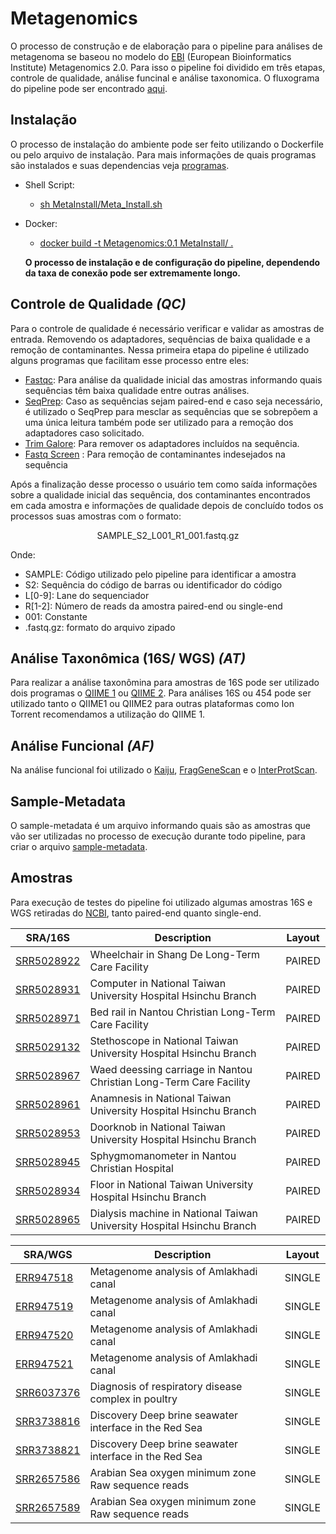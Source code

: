 # Metagenomics

O processo de construção e de elaboração para o pipeline para análises de metagenoma se baseou no modelo do [EBI](https://www.ebi.ac.uk/metagenomics/pipelines/2.0) (European Bioinformatics Institute) Metagenomics 2.0.	Para isso o pipeline foi dividido em três etapas, controle de qualidade, análise funcinal e análise taxonomica.
O fluxograma do pipeline pode ser encontrado [aqui](https://www.draw.io/?lightbox=1&highlight=0000ff&edit=https%3A%2F%2Fwww.draw.io%2FMetagenomics&layers=1&nav=1&title=Metagenomics#R7V1Zk6O4sv41FTHnoRxmh8fumuk5E9Ez03d6Ttx7ngiMZZtuFjfgWubXXwkQBimNsRHIdrnO0jZmEcr8clNm6kF7il5%2FTb3t5vdkicIHdb58fdB%2BflBVRZmb%2BB9y5K08ojq6Wh5Zp8GyOmt%2F4GvwD6oOzquju2CJstaJeZKEebBtH%2FSTOEZ%2B3jrmpWny0j5tlYTtp269NeIOfPW9kD%2F6v8Ey35RHbdXaH%2F83CtYb%2BmTFdMpfFp7%2FfZ0mu7h63oOqrYq%2F8ufIo%2FeqXjTbeMvkpXFI%2B%2BVBe0qTJC8%2FRa9PKCSTS6etvO7TgV%2FrcacozvtcoNKBZ%2FkbfXm0xHNRfU3SfJOsk9gLf9kf%2FVi8ICK3mONv33bRtiKhQr5v8igkn%2FFH9Brk%2F0dOmxnVt%2F9Wv3xDef5WXeXt8gQf2j%2Frc5Jsq%2FOyPE2%2B10QgR%2FhXrN46S3apX72DXh4ir9I4p5qDX1ESoTx9wyekKPTy4LlNdq%2FinnV9Xn3plyTAT1XnFatrdkXHitE1Sld6i9xL1yivrtrTAX9oDGN%2FqKAOTKnqjZ69cFeNNkM%2FstnKy%2FIfHAn3BCIz9rIJcvR16xWT84Ih2ybSKgjDpyRM0uJabekhe%2BXXU9%2F4xfRttFjhX7zUr0hnzLso8ozSHL12EuCVmbhqIhWz%2Bv6yh59Cz9k0oGfOD9OsNdsdU6sagzHQ5PkYP75kel116IH%2FFgfmyim8X1z4BaUBfiOUVk%2Fqxf7VC5XcVx6yRkHEhzT13honbAmnZ4cBoyhtOqvWnKFUecdzUWJwKMEfg6WXIzfyttsgXruY3dFs%2B8aRHHNq3qZkirLgH29RnECmvno5fLbx8cH4mQABUy%2BrRB%2F5GgbrGH8O0YrcirB%2FgJXKh%2BpwTij7McNAxOP4uyDzow4A0ED2UocAaKsLzTQFIc5oE0IBAGcAgGMl3DmAszgqJXjgYbCYfcO8Y4Zk8pbBM%2F64Jh8zL9qG6BE%2FxsOU9GZ59uz6SZpizY%2BWsxyTrbpmkdJL6BE8ksaN%2Bt17VrCA2FuGybr%2FHQUKc2x5qD4ozJfmwjTMljBXDDGsxchyDWCtmt2arOUIYC3F0EcS5kZLlI9vwti8DNedixDijtGWHYouVohjTT%2BqUXqApo9YP5vWIb07PbUN0cTuiyGbNzVZkfaaX7D%2BPG7AChByBmOwaj0NViH6U%2BFmX4iMaxurxglc34vHFerKN5hc0WRxOR1Nk823YZC72A5JvTRAmVs4V3dbUTUZq12xAGbXxmJ2sQq9jkiobEii6bg5KqMZFNMeqhn6YUQDMCJc7ff2jK3hrnGP8JDSoAQlTIfhJUM%2FQ3SpWXN6wuiONg4qmqCYd9ChnEovzT%2BQcCs%2BECcxosc%2BBWTg1fVLeoYfelkW%2BOXB6pRTwiGrJM4bAm4%2Btz59%2BjSEfgTlspSPximfTZDlyTr1oqzp0jb9yiLeF3sDXFN6COuVuL5tQ%2Bm9udhRbT4e37F57qX6sAJ0nGWrbR1nTBmBVIYruTM8HmnC1AGEqURL0OHA6OOpzd0CcXfzz3SUFjRUwPxzxrL%2BhocCesXmlRnR5lNYeKoJWHiKNAvP5Hg%2F2pGF1hC53zATu1svSNHSxSr7wqDgJxExJopn1Muo5Mua2BnVZyl4qcFQ4UWHVIk1EmBssbGBgwu4IiKjvfCiA6Exy5ZmePPBsW3gf3eTLYrdFK0QfhcfuUm%2BA%2BEyaGH2OPPuY%2FmC1mUVhYn1QrJfsUcyi%2ByRXH95vAwYPnTyZDiRMC%2F7YZJhkX8KN8%2Bvgpttk2Fm%2Bn0SZp7AY5%2BUmalWawlmaaEqOhqWmZfIjZPn5HYkst5HIutjOar2WLky4%2FKqBRgRii2NWfX5KJqtHUe12DiqZrNzDHo71xTWg%2BhqS1s41Q2x3mot463DYdkWSQsUXTv9dEOaN2zx1v0qwK9LtAdJIHMjXz0QnQ0wDV%2BHpg7F6IWYXQIivWTAOfHCyZDdF%2Fz5dbYIkkhA8JgQ%2FIHkXlOamz92SXkCoX6R7Lw%2FVF67fYu9LHcLVx%2BbluQFG88t73hqiJkbYIq2%2BM75LE%2BRpNfMcrTVC1OjcwDQ%2Bx4dV4sRB2a9hcnaneO%2FgbdpMdlQ9gI4FltubsU5Ky8IdynKhj6F8oiYdZRzeURp8Yg4BAwZ184PdwSiWBkUGMXzn8RJ9DZ4lNMuBY0QAqHRWZrPCHiNdR1FK5yniEhotK3BNkWvCg0uH%2BL8RaCG0Wlxdn0%2FuwAIlIxgr5%2BXw65TV75iCNNkimzYC1TH7LqgnTDJX44h27rcMhi%2BElhlYg7ntmEWrHV1JizAqjJNWD6oB2l7SPHevIE4ZICV4XCLVusRxS%2FOhBVgnpCYHh6jEPPp2g0TXW%2FrBQ2KBELrjIqIhUbFHB7Q7mWYWBPXjopfkDmg1w2N0etaP71%2Bcr2G044Ym2xR8LGBnXwBfRNRFSGKbZ%2FBa2cVJjdsV1VgyU%2Bb70%2Fiw0u0gdkSoKMmsDLMBMYsNlPM%2FZ%2FFGsQzrfFnjGUe2%2FwiU7GuhHU3AvSd6DCLTAOt0r8pWt118J4xbauNA1AFm4AKFlHrKDg%2FQuiCmw2UoEtdcDtHgZy1bnlNvitEJX0uvFVA7xQJvny%2FlHjzbBdFXopn47EQhBwt31lGrqLbB0zHKSqy8LsMBtPJVUHMYvbcaQNv%2F%2FvEuewOVBikSctlVw1zVNpMWw%2FfzpEWnvQJG5ua3o73PzosaEr6izAoHb4OqCg69YdZRm07R04SNCOhHh0bEFFjFdTUzNKY2C9FJvsjVrP85G6SaIGt2ZNNTttHsMm5sA1dVHOkOqebTqXddyptEdLemGgB6pRERilVS5BUqvvoSChbqjlpz%2BN%2F4xnBR371MCPyVtL1yRCG8S19QhmiGuMGOCl7Ky3mnqmKrB4kigoVn9MzJUecDGYR9NGq2kgJ6zojoHPQGeQ%2BpcvGTdLVYuhq692hRO4CSxEcbFZ5o%2Bwr%2BvElRdsrMxzYBaKJDQdzeCnaeZkrl2c5QAXPmjkxAAf4KfUbNDDxqWw9Ov%2FqpwjFV29ssCGVR7rqNY2xYd58B4AW85vCIySHnHmGqrVMFO%2FMKxpvkP%2BFYi%2B6QUu8Nscm8eZN3pt%2FSiIvXibZ1U%2BtwjaRflS0KSVP3bu8FSrJcq9rak%2Bv95ymiwswmeqUraTrdJvGZH5If%2ByC505OPaN8dpImh9B0Tgp82v6jMZ28moQW0xozB%2BQnH84taihKc98QhLYHVesjZ7XlhlJFe1erNeYb6stMjw1OSjLbFDdYV%2BCAvuTvxHYNNHqmN52jeS3eZVsiP8genrSHjwYSLMomcd4A7ClThr80VWh2wbgF68N6w9kALjUqaSQEdm1eI9P8mS0J61Zpu0mK3CV%2BcJoF%2BZvr4Rl5y1BZ5F4n2zTOB27BJATtKU2zf8gPj%2BUi%2BQd8grV95TOD2jcpj%2F1EgEdeY%2B7h%2F33bxeT7B6v4fy3Bh5Z4DPMD2UN5Wpz3AaN27ldm3r%2BO5x633kukqp3GDFT0doacBbVNn48EdkMdHqs5rZ8kG%2FW%2BtrIPhWZwtYSGJk1oGJBlJLxP7nsgobT0p3o83XI%2F8r4jF0VblCbpKcL%2Bp5dCaKDlv%2FpfsouPXjRE0l6A%2B63r7QxOx%2BlpY4kIkRs0rDodaK%2B9jy%2BUb2XI2ytBATJ4KFKanXO9cLvx3BS%2F3Mrz8yCJ28iFmuwe6dt7qu1mQ7bbT38Wk5LtwtxblnZZlqG93UWMNGKLHbPkkh3G6In2GvQyvdPDL9WMs5l9ISa14jRrFHHSlYjZNgFOWcweJAbqKWypbvGLCr1n3u6e%2BUqqHpfc3FS3hHOCpQwjnJW2cK7OkCCZa5KMXjfH7b0yt5yZMzcdy7R0XbHN9h3FhZnqVwSEfUNsFQbaMsBUIs0TF8nrNkxyxi%2B%2FbimnqBZLAqDH7WhyTp3zO8jx8NuDokJfr5jwacLufJulfzHMRIHfOYMqe35u4FeZrl8FtJHCH7sIu0bUMkmRt%2BTDv236qwxzbLwtOS96XZP9jWerMHnxN1jkzjCotyFJLQJRyYaJDfIfCIplDaMYKJrMvgWaDvQ0pdVP4rMWxt0fRt7ue6oClEapqry6DnPcuo6D9sfF0UB8GUj%2FXTr4%2BrTf%2Fvjt6bc%2FO1T4SUkIwtaOGFn%2BuN%2BhfJpkpnFLBgR4H2ezJNCw0pEnFQQ0le4pf%2FGTLiCTEpx%2FiQLhvK0yqYGxTHxsq5DXPSYiFiXJPi%2FCY7N1guXAyoj5lBVaqjaRjJi8UFG8OIDtbC61UZmPl9uoAknxPQOVJSKy2arMFxa7sVgNJYy1LCdFT5eZSaU6dg%2B00WQg4an4Gk%2B9%2Bexnb5m4H1OCAFH%2BEaZCT%2BdoknRArgACLEKF%2BnOIKSCbpE5%2BPnPmreWeetGdVc4yDScNagii9o2BiFfdGm%2FLKzNSPumtUXSreKhLcjprHEbDgwlE6cbAQ9Uc4igeRud5aKs3WiQgg%2Bf5zd7U2VMS514UxF6cA3mSN8L4OtOgDq5fGI3xteHrcv0YX2kzvmMf1QT0mr02cOptQibHy6X1Uhm3gHEUF6WReqfrDDMc4oZ%2B1NFVSINfRhUx17PFsrqriI9dMLycnE5Xc2WCYyd5fasECFWNFao2YE1A8QMhTaj0cY1riaayDpbryxODOlAPf2OczHXYAZezx%2BJkPt3%2FxiSF7siUFMDWgDfGvwbX6GFK%2FjV5%2BeCHyIvdMvJHA3%2FiPIuFlx2K88kJ7rGVWnrfIkkhwT2aiyOvHSOvI6X4Dya0y6M8d9uaqP9JV0Fde5d7act2EGVU4f1P%2BkusG%2BoOWDcLeKu%2FzxTL1K25YduqZtCgzzSiiHd6bkzValzHb35%2BR9O0QJnzrVmKLDdPachYsjpddkfoJs%2B7snReWuvysiysaZbRePummyz81nZS6CJvCU1Atcl5dmc3XURu23I%2BXajckkEXndMSZMuOasMOQW4Y6a4RJHE%2FN2yijhkKs9GRAtVyjlaUAGwOw%2BPj9F41HXqg56ZCZ7HlNFUHDlvK0zODCehbYx%2B5k6DNtJS62JR5kLCFA5rQPxYftZ31QlqewUi97YGpyleO0b9%2F%2BQqzrFHHV0RzEjtkmv4lipMMZXh1Rr8d%2BbqaG19TdTm4m4fuyDOxOqrLj2RdLlDuNboD5RtM1%2FXGBUoR%2B9Rhj1KRDnYTElKRjq8gxejLJHjHhejtTaotG9i1fK7xApmVdmf1tRCwQ9Cp1Um8O3ZdkgfyIeT1oqnHc0a%2BN92ri%2Bwk7A2VPNcHPCZA6NBEkEk6QMz5FL%2By9QieVNdPQswmePY4J%2FAliEKvAAjhYgpTMsX%2BJgiXn723ZEeGieHjf6ffPm4STGaSPrg3OzG6KqioJuAH0mS%2F%2FZVfyR2pP0PilOgLnX2FOfS799o68bOX5XSU5M22WVDGOMmFmAXXQfwxyfMkovKgestP3KDIjpeFt7ssJAE5eU2kQX33iMiFSqiMmKbItnzUadVA04HVAd5R5roI5uHL6rG3nyhgEVMVZm7PRyVlm2SvDp0SUv5cnPOzvj%2FyV%2FWq5FCCryWBCPx1EyyXKC5UR%2B7lByPcH%2FGMPRGFYeCBP%2BHvyv57Ef7eYoH%2BlMT4XbygIB7CrPWCshwk6x5kxwlLTXtgEQaio2qKICO%2FupUsMpQ%2BV5u23sk5lJwGL9JHJCefHvTlZ%2Fdlk4RYw6YI3ck5lJxWTykrhJwKHybkmoOVxtJdTV%2BqmmbizKYGyAMTqOWjjNYR1%2FoL%2BbkXr0PUeBxTqWtZ0ON68KsX5iiNsQX4kVjRQ%2FeE0WhqTYOTOR6eFeb4XTrV0qmG%2FyDbAWIuMdKJDz57eKjeGh2QSe%2BFlP29%2BzNIDNkTo5GYri9M19f9gQsKTxJTqVu4t5oEGtISGQxleH7JiRugXXuLZpCE9bKuhD6PKi8fmbC3X7%2FrPrRN3poYL1y02yMK04281yNRaiDkds7jFiQKhJ7Jbm3HguL9wv%2FdgyB%2FwCCCJHILKe2WocK30oORN6IAA%2By1slTkjSJM1i7%2BYarJWK3gYZSUIUwyI5Sarf%2BRP5rIn3Ish9BThLMrK%2BikUQyJYffydg7JWDl7cClGeycLqNhHsaEopph9a8bpqf7QXHuyWotPkJadSD0CHQZq%2B1OCehRQinJ07tVLnnsafJJhmvBLP4NME2DZaAob5WAwrKNDlCxdfY6yfl%2FKwKQLU9TTBcolFFqi0gqVaQIcLnUCcXRTaQh1Sf%2Bl%2BFsaHy2%2FHCif%2F9Ak37mMoS1ausIP3m%2Fo4%2B7iYJV6vruMmq9%2BGfIVGObWl%2B0mHpm5A0M63tJw3EGeNW%2FvS0kZrMMC7LNZt5ltOSxskvF5Mo6PKb0wRKy2%2B8LETEoXlCPRfW2w99rgId4bt%2FUesxuuRbuqNHlMA5zirjXD%2FizG5xFTlkrRjx0pfcYfSkvgvsbTY42nxuyQZTyQ3kLWeDQ%2Be7MZ5Hyn9BVCR2CtbkQ68hl5gGl01w63ph1sU%2Be5TIey9YVoBz5h8K4dBmkHqzcDdGgHiN5ipAqfUXjXDmLoCGmH0ehojFPf93AwvCUv2K5XlGinckjr7VR3fZkuieb8NiAjzLwlbcPdejwnL3MMDv8Jj%2F19VvtE%2FkYNF7UGIzm%2BNpvNLmQqzEuiiymCLkXuQpVuw%2BUwvOPQn22316cURQUsb6hcr95UcZgK53OoIVLd3bmrcudMqqRqrqImd3PZ0zmxQqA%2FU%2FEBZfw2nlu07rmn5LNWvtGfvh0p%2BRA1xVj5fOz2Tk2R1ISy70ejpj1KSsJpzXmncRwMyHEw5TkOdndPigoKZ7jHrQSP5Jlo11aCR%2BnHLZkzZGR3GML7SVSXsq2NVLavV73%2FrPg9wOu3Or1VBTYUyJS5da5b2S3neJeKk%2FcpvPy%2BFUrd%2BaXLaBmvcwXdguEdCEagGbZmSmv1Uo%2FndPys8fxv3QxbCcEKGwyxj%2B7QKQ8AFcHjQYfepGfHwErTNWftAD%2Bfh6Ke3QSPNl5T7L6N16bqMciQ2dYY6vXvMci0ubbY7uvCegwyO6%2FQWoyDI2MvsAS3t9RMPuIxJrOqo3Ar0Kzr8riVaSbkKGdzK9MR02al1ljc6lSmnURuPdyAsaP14Umh3k8BCpfuzwF2GbACzWbb5ep4tBd6%2BGntGc8Y41fsx2f9otGDmkqeM8KftvGaxA8wUp%2BrD3gie3R%2FfMfBb4Xdl0uZA9stKJCQEmO38HswD2fSRfJKguY9YCSI88rHZv2xcee4I07miBwndvG4JH3hBXWS%2FlKIPM12aIrBWLegOwRuQiSEyI6gQN9JyRhXVeVF0zdaEQjqgsnIphGrCD7%2FsvqKLg%2BMAqDl0OJ2iqy6YdM0yOourT8fWVeFHihWoVGXUAJ6OprEn4OeVZJGXu4G8XaXt8N5F4IjKTE%2BDnn6fELk1RuKSmusYF1d6ygoSFN3bpwepvp8lAWO%2Ftm6N0JAeQ02OlrinyNn013shmiVobuQPShkjSmFbC0cBBGYhCFI3cydvpS%2BlilTidayQyR9sYhcJuvUi%2B5UPkjlSVGsK6Po2dOWQK9Jz%2BpzIFFLl9dETAe2oRgC0y%2B%2FPf31n68XGJwTADVFt9utyO0pI2060Mt%2BCKW%2B%2Fv3h9y%2B3SSeTSYiblk6O2ELBWxF8qgoIPnmBnHo8guCkG3pvMG2SaLHLprVGptkV2GB2T3jUaCzl2K7AbE7OeTQVa3Pif72I0CReZOSfP%2FpSuKoIaJCyKMo5mJZPMu8J8rJqd%2B6H06oE%2Fi4g%2BqiPK1bNOUNbFejcBDbnEEJasXbK1%2FdNSp0lpcWTElKQQkhJF6HH9hmuSj1qCqAeNWnbJ9TjAfC2TZGIVI4lipMgQy7Re1uUdrn09eHWo9%2BZo6%2B3nY%2FHuqt3q7srUEolxKrV747%2BiYAGCg90XZ6jD%2FQdEgzoIF6R1tVuBezUTXb5kWXNO7BV1XGU48BW6caE4oGtjwHs283nqTHcBvZU%2BTz%2FwcD6c%2FEN%2BQSeobdA4ShY3gb%2B93L%2F0rPQGwbx93JcmzzfZsUW9J%2Fwf9dBvtktZj7p9%2FEpJlvMR9jsxe%2Bgfvod5d4aSw6M0gx%2FXYTJgry6l%2BUoxR9S5C0jNIuW5QP27DtvzHPF21cbuFKZKgJYxwuKXOGvDWY6JB1Gab10w2pfB%2FKVdF1eIoR%2BOF9JrB2fuvh%2B2zTxUXam0Hg%2FKp8r2X6ESgGgXXvEqPzDS%2B%2BCeeLOCCdmb4OMMNpShd6dvC3E9qsF%2Bk1Id2j1VlXlSffDUVFBSM7TXewTr26FLTHP%2FbHzQhdDpTvR5g7tRqPf2paDYqzKWPGakdqVXnUyuW5AQVZD3hok0JBuCFb%2FQlHyjOc1wRf%2Bzy6IUOod3j1RGhpFqE2TcZS0uTGh2jRG2lr4ZkMmFGJt3ElLLq7H009t%2BslSTEzFS70wRKEbYPM4D1Zvrr8hIA18N0M%2F%2BilUaCzvW88qJpNzoAMpBzXuhcsCepN7gKSvLAB28tSNvu08RpAFYnNGnlqQvoY65YmK0S0mfcRQgFp0MOQhgsqmOr7Kbnu6jQqv67SVHQCnlBYycOrI0NkYKzlKS%2Bf3rqDPQ77DKOg65jWFsW5QvhGNfKvDWlev21w3ITfZlNaxQAe7mI0O%2FRRtsRLP3SJ9Dy0rY91bpQjNCnlwW8JgIjOAFQagtT5WSxrdvC9nnigKoOVMeX2l9Y4WceNbAYUkiPB83S2Bs8C%2Fz%2FzvsgTGAz%2Bw7Kl9uhwiTCOBVdWRaI7pzmFdXrRqa1CCopCk4D9WSfQfCHTxy5OcIKBcg%2BvDuEC5dxU9k2mRQPVyoy9OMU3DjBETjQAmUEdngkLM9rhPWrzawdtU2mLl%2Be3b%2FBuFz4iUcfCXestvuywn8R83SQM8TKwCk%2Fj05dJb5T2LGmF0fxdIBwC7OIrhvAvYSvCqDECoL0xdHCLBAOzoC9MU5l60DQM%2FiYs0pC6ZfwN4omCpi7mcSeMr2hiIumGXyoFyiBx5lV7O4RyiFqIyYka5ufeaxEnUuW3L9WOq3hqO2kcOVMc8HqZGqcm4ZUwBxVYGdSRlYIovtioYuLHQ36osvwXM6CazD%2BO0mFFH0UPzDsxUSwBXu8JHG8y2QDOXCJrDK3ycS3%2FC9mGHO8%2Fz3iH54bEs3SfOob195f27n5YI%2B2kkJ3Y55Y4HlwFym2k3ZkNxA6i%2Fhy4C48o4%2Beocxq8JxjViW507NWkwrsfTgPE2DWI%2F2Hqh6ydJugxiDJ5SDV4%2FIqy5MVNbmLBsYMdazeIxQYv1h%2Bm9fg5xtYSREccYZe4qTSK33vf8to35uuM9NUwsoHHNaBvGGRSKE6YeXbVdYqjAhgmGKm3Lxno8DYRFuzAPMJDcFL%2FLyvNJhPdWBJrNLNKZqsqLMx1AiyZgy2aDhhbvaOmLFiCcZKjSwkkG0KgL2vH3BnCitHFi0K1dj7m7QtS%2BNtJChtoXKNe2klFjogUU2hlUBlD4GJGfhEUHnQIwNwqTegnuKEyEGF%2F3MkgeCZTpWx6jKq0cqx5P08DyvreMK5f0f78VC8tU2it2hqIDFhZQGUxjnINmWx%2FFH7ndxQVDgyws2sRSBlx4CyvbRZGX4okg63O3ojksGtqoN0zVplxQGKfj4e2mitSQaKkVXZ7fTsfTDESSXUQIRNwSMbfiizi0mK4TKlBzZjFQ6ZWVXej0RYL1eF60fF26OamlaMUehWVHXwZdVNrhod5C0uaDKaP1djT0iazfmxFhOpDtZkzW2xEgYK9GBd88%2F%2Fv3OFhhRHUtjt4atnQmRwdsYj5Wgx3DuJsHJ2ILKPw3JJoHOl%2F43%2B56ev0QYettFMsGPM3x0tjUMSByw54m2F7OkQgR3tMsIFKVxt4qSiZO9hylm1QbJWoXTK5ut%2BE6s7Od7imtKrVe%2BRmThFYXCdUbIaG8GLTBZy2BVb%2FXL%2B7Y3fGmFndANgUJDGw3b2GyRvGthGRslUmHtoGsoxGnmbdui2lu53zdwjQzkS9nxGnGX9OEJAPXv%2F2Kp2Xze7Ik2zD88v8%3D). 

## Instalação
O processo de instalação do ambiente pode ser feito utilizando o Dockerfile ou pelo arquivo de instalação. Para mais informações de quais programas são instalados e suas dependencias veja [programas](https://github.com/nandomaciel/Metagenomics/blob/master/doc/Programas.md).
 * Shell Script:
    * [sh MetaInstall/Meta_Install.sh](https://github.com/nandomaciel/Metagenomics/blob/master/MetaInstall/Meta_Install.sh)
 * Docker:
    * [docker build -t Metagenomics:0.1 MetaInstall/ .](https://github.com/nandomaciel/Metagenomics/blob/master/MetaInstall/Dockerfile)

	**O processo de instalação e de configuração do pipeline, dependendo da taxa de conexão pode ser extremamente longo.**

## Controle de Qualidade _(QC)_
Para o controle de qualidade é necessário verificar e validar as amostras de entrada. Removendo os adaptadores, sequências de baixa  qualidade e a remoção de contaminantes.
Nessa primeira etapa do pipeline é utilizado alguns programas que facilitam esse processo entre eles:
* [Fastqc](https://www.bioinformatics.babraham.ac.uk/projects/fastqc/): Para análise da qualidade inicial das amostras informando quais sequências têm baixa qualidade entre outras análises.
* [SeqPrep](https://github.com/jstjohn/SeqPrep): Caso as sequências sejam paired-end e caso seja necessário, é utilizado o SeqPrep para mesclar as sequências que se sobrepõem a uma única leitura também pode ser utilizado para a remoção dos adaptadores caso solicitado.
* [Trim Galore](https://www.bioinformatics.babraham.ac.uk/projects/trim_galore/): Para  remover os adaptadores incluídos na sequência.
* [Fastq Screen](https://www.bioinformatics.babraham.ac.uk/projects/fastq_screen/) : Para remoção de contaminantes indesejados na sequência

Após a finalização desse processo o usuário tem como saída informações sobre a qualidade inicial das sequência, dos contaminantes encontrados em cada amostra e informações de qualidade depois de concluído todos os processos suas amostras com o formato:

 <p align='center'>SAMPLE_S2_L001_R1_001.fastq.gz</p>

Onde:  

* SAMPLE: Código utilizado pelo pipeline para identificar a amostra  
* S2: Sequência do código de barras ou identificador do código  
* L[0-9]: Lane do sequenciador  
* R[1-2]: Número de reads da amostra paired-end ou single-end  
* 001: Constante  
* .fastq.gz: formato do arquivo zipado  

## Análise Taxonômica (16S/ WGS) _(AT)_
Para realizar a análise taxonômina para amostras de 16S pode ser utilizado dois programas o [QIIME 1](https://github.com/nandomaciel/Metagenomics/blob/master/doc/QIIME1.md) ou [QIIME 2](https://github.com/nandomaciel/Metagenomics/blob/master/doc/QIIME2.md).
Para análises 16S ou 454 pode ser utilizado tanto o QIIME1 ou QIIME2 para outras plataformas como Ion Torrent recomendamos a utilização do QIIME 1.
 
## Análise Funcional _(AF)_
Na análise funcional foi utilizado o [Kaiju](https://github.com/nandomaciel/Metagenomics/blob/master/doc/kaiju.md), [FragGeneScan](https://github.com/nandomaciel/Metagenomics/blob/master/doc/FragGeneScan.md) e o [InterProtScan](https://github.com/nandomaciel/Metagenomics/blob/master/doc/InterProtScan.md).
 

## Sample-Metadata
 O sample-metadata é um arquivo informando quais são as amostras que vão ser utilizadas no processo de execução durante todo pipeline, para criar o arquivo [sample-metadata](https://github.com/nandomaciel/Metagenomics/blob/master/doc/sample-metadata.md "Como criar o arquivo sample-metadata").
 
## Amostras 
Para execução de testes do pipeline foi utilizado algumas amostras 16S e WGS retiradas do [NCBI](https://www.ncbi.nlm.nih.gov/), tanto paired-end quanto single-end. 
 
SRA/16S | Description | Layout |
-----------|------------|-------------|
[SRR5028922](https://www.ncbi.nlm.nih.gov/sra/?term=SRR5028922) | Wheelchair in Shang De Long-Term Care Facility | PAIRED |
[SRR5028931](https://www.ncbi.nlm.nih.gov/sra/?term=SRR5028931) | Computer in National Taiwan University Hospital Hsinchu Branch | PAIRED |
[SRR5028971](https://www.ncbi.nlm.nih.gov/sra/?term=SRR5028971) | Bed rail in Nantou Christian Long-Term Care Facility |PAIRED | 
[SRR5029132](https://www.ncbi.nlm.nih.gov/sra/?term=SRR5029132) | Stethoscope in National Taiwan University Hospital Hsinchu Branch | PAIRED |
[SRR5028967](https://www.ncbi.nlm.nih.gov/sra/?term=SRR5028967) | Waed deessing carriage in Nantou Christian Long-Term Care Facility | PAIRED |
[SRR5028961](https://www.ncbi.nlm.nih.gov/sra/?term=SRR5028961) | Anamnesis in National Taiwan University Hospital Hsinchu Branch | PAIRED |
[SRR5028953](https://www.ncbi.nlm.nih.gov/sra/?term=SRR5028953) | Doorknob in National Taiwan University Hospital Hsinchu Branch | PAIRED |
[SRR5028945](https://www.ncbi.nlm.nih.gov/sra/?term=SRR5028945) | Sphygmomanometer in Nantou Christian Hospital | PAIRED |
[SRR5028934](https://www.ncbi.nlm.nih.gov/sra/?term=SRR5028934) | Floor in National Taiwan University Hospital Hsinchu Branch | PAIRED |
[SRR5028965](https://www.ncbi.nlm.nih.gov/sra/?term=SRR5028965) | Dialysis machine in National Taiwan University Hospital Hsinchu Branch | PAIRED |

SRA/WGS | Description | Layout |
-----------|--------------|----------|
[ERR947518](https://www.ncbi.nlm.nih.gov/sra/?term=ERR947518) | Metagenome analysis of Amlakhadi canal | SINGLE |
[ERR947519](https://www.ncbi.nlm.nih.gov/sra/?term=ERR947519) | Metagenome analysis of Amlakhadi canal | SINGLE |
[ERR947520](https://www.ncbi.nlm.nih.gov/sra/?term=ERR947520) | Metagenome analysis of Amlakhadi canal | SINGLE |
[ERR947521](https://www.ncbi.nlm.nih.gov/sra/?term=ERR947521) | Metagenome analysis of Amlakhadi canal | SINGLE |
[SRR6037376](https://www.ncbi.nlm.nih.gov/sra/?term=SRR6037376) | Diagnosis of respiratory disease complex in poultry | SINGLE |
[SRR3738816](https://www.ncbi.nlm.nih.gov/sra/?term=SRR3738816) | Discovery Deep brine seawater interface in the Red Sea | SINGLE |
[SRR3738821](https://www.ncbi.nlm.nih.gov/sra/?term=SRR3738821) | Discovery Deep brine seawater interface in the Red Sea | SINGLE |
[SRR2657586](https://www.ncbi.nlm.nih.gov/sra/?term=SRR2657586) | Arabian Sea oxygen minimum zone Raw sequence reads | SINGLE |
[SRR2657589](https://www.ncbi.nlm.nih.gov/sra/?term=SRR2657589) | Arabian Sea oxygen minimum zone Raw sequence reads | SINGLE |
